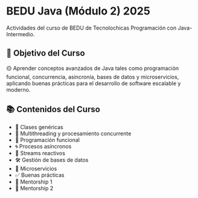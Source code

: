 # BEDU Java (Módulo 2) 2025
Actividades del curso de BEDU de Tecnolochicas Programación con Java-Intermedio.

## 🎯 Objetivo del Curso  
🟡 Aprender conceptos avanzados de Java tales como programación funcional, concurrencia, asincronía, bases de datos y microservicios, aplicando buenas prácticas para el desarrollo de software escalable y moderno.

## 📚 Contenidos del Curso

- 🧬 Clases genéricas 
- 🧵 Multithreading y procesamiento concurrente 
- 🧠 Programación funcional 
- 🌀 Procesos asíncronos 
- 🌊 Streams reactivos 
- 🛠️ Gestión de bases de datos 
- 🧩 Microservicios 
- ✅ Buenas prácticas 
- 🔁 Mentorship 1 
- 🎯 Mentorship 2 
